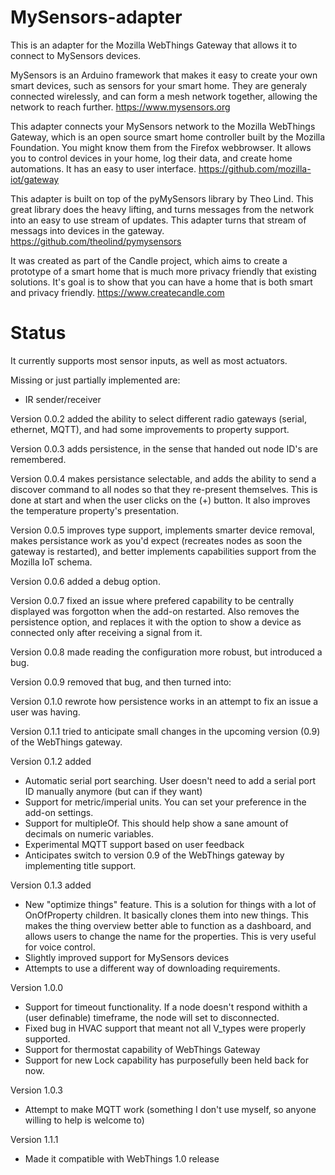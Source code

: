 # MySensors-adapter

This is an adapter for the Mozilla WebThings Gateway that allows it to connect to MySensors devices.

MySensors is an Arduino framework that makes it easy to create your own smart devices, such as sensors for your smart home. They are generaly connected wirelessly, and can form a mesh network together, allowing the network to reach further.
https://www.mysensors.org

This adapter connects your MySensors network to the Mozilla WebThings Gateway, which is an open source smart home controller built by the Mozilla Foundation. You might know them from the Firefox webbrowser. It allows you to control devices in your home, log their data, and create home automations. It has an easy to user interface.
https://github.com/mozilla-iot/gateway

This adapter is built on top of the pyMySensors library by Theo Lind. This great library does the heavy lifting, and turns messages from the network into an easy to use stream of updates. This adapter turns that stream of messags into devices in the gateway.
https://github.com/theolind/pymysensors

It was created as part of the Candle project, which aims to create a prototype of a smart home that is much more privacy friendly that existing solutions. It's goal is to show that you can have a home that is both smart and privacy friendly.
https://www.createcandle.com



# Status
It currently supports most sensor inputs, as well as most actuators.

Missing or just partially implemented are:
- IR sender/receiver


Version 0.0.2 added the ability to select different radio gateways (serial, ethernet, MQTT), and had some improvements to property support.

Version 0.0.3 adds persistence, in the sense that handed out node ID's are remembered.

Version 0.0.4 makes persistance selectable, and adds the ability to send a discover command to all nodes so that they re-present themselves. This is done at start and when the user clicks on the (+) button. It also improves the temperature property's presentation.

Version 0.0.5 improves type support, implements smarter device removal, makes persistance work as you'd expect (recreates nodes as soon the gateway is restarted), and better implements capabilities support from the Mozilla IoT schema.

Version 0.0.6 added a debug option.

Version 0.0.7 fixed an issue where prefered capability to be centrally displayed was forgotton when the add-on restarted. Also removes the persistence option, and replaces it with the option to show a device as connected only after receiving a signal from it.

Version 0.0.8 made reading the configuration more robust, but introduced a bug.

Version 0.0.9 removed that bug, and then turned into:

Version 0.1.0 rewrote how persistence works in an attempt to fix an issue a user was having.

Version 0.1.1 tried to anticipate small changes in the upcoming version (0.9) of the WebThings gateway.

Version 0.1.2 added 
- Automatic serial port searching. User doesn't need to add a serial port ID manually anymore (but can if they want)
- Support for metric/imperial units. You can set your preference in the add-on settings.
- Support for multipleOf. This should help show a sane amount of decimals on numeric variables.
- Experimental MQTT support based on user feedback
- Anticipates switch to version 0.9 of the WebThings gateway by implementing title support.

Version 0.1.3 added
- New "optimize things" feature. This is a solution for things with a lot of OnOfProperty children. It basically clones them into new things. This makes the thing overview better able to function as a dashboard, and allows users to change the name for the properties. This is very useful for voice control.
- Slightly improved support for MySensors devices
- Attempts to use a different way of downloading requirements.

Version 1.0.0
- Support for timeout functionality. If a node doesn't respond withith a (user definable) timeframe, the node will set to disconnected.
- Fixed bug in HVAC support that meant not all V_types were properly supported.
- Support for thermostat capability of WebThings Gateway
-  Support for new Lock capability has purposefully been held back for now.


Version 1.0.3
- Attempt to make MQTT work (something I don't use myself, so anyone willing to help is welcome to)

Version 1.1.1
- Made it compatible with WebThings 1.0 release

